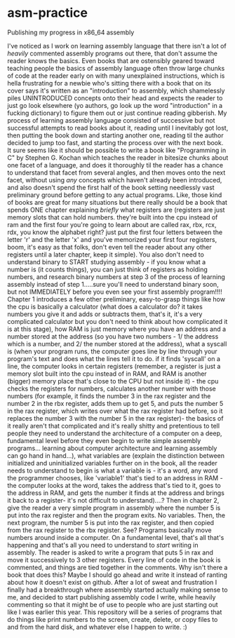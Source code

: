 # asm-practice
Publishing my progress in x86_64 assembly

I've noticed as I work on learning assembly language that there isn't a lot of *heavily* commented assembly programs out there, that don't assume the reader knows the basics. Even books that are ostensibly geared toward teaching people the basics of assembly language often throw large chunks of code at the reader early on with many unexplained instructions, which is hella frustrating for a newbie who's sitting there with a book that on its cover says it's written as an "introduction" to assembly, which shamelessly piles UNINTRODUCED concepts onto their head and expects the reader to just go look elsewhere (yo authors, go look up the word "introduction" in a fucking dictionary) to figure them out or just continue reading gibberish. My process of learning assembly language consisted of successive but not successful attempts to read books about it, reading until I inevitably got lost, then putting the book down and starting another one, reading til the author decided to jump too fast, and starting the process over with the next book. It sure seems like it should be possible to write a book like "Programming in C" by Stephen G. Kochan which teaches the reader in bitesize chunks about one facet of a language, and does it thoroughly til the reader has a chance to understand that facet from several angles, and then moves onto the next facet, without using *any* concepts which haven't already been introduced, and also doesn't spend the first half of the book setting needlessly vast preliminary ground before getting to any actual programs. Like, those kind of books are great for many situations but there really should be a book that spends ONE chapter explaining *briefly* what registers are (registers are just memory slots that can hold numbers. they're built into the cpu instead of ram and the first four you're going to learn about are called rax, rbx, rcx, rdx, you know the alphabet right? just put the first four letters between the letter 'r' and the letter 'x' and you've memorized your first four registers, boom, it's easy as that folks, don't even tell the reader about any other registers until a later chapter, keep it simple). You also don't need to understand binary to START studying assembly - if you know what a number is (it counts things), you  can just think of registers as holding numbers, and research binary numbers at step 3 of the process of learning assembly instead of step 1.....sure you'll need to understand binary soon, but not IMMEDIATELY before you even see your first assembly program!!!! Chapter 1 introduces a few other preliminary, easy-to-grasp things like how the cpu is basically a calculator (what does a calculator do? it takes numbers you give it and adds or subtracts them, that's it, it's a very complicated calculator but you don't need to think about how complicated it is at this stage), how RAM is just memory where you have an address and a number stored at the address (so you have two numbers - 1/ the address which is a number, and 2/ the number stored at the address), what a syscall is (when your program runs, the computer goes line by line through your program's text and does what the lines tell it to do. if it finds 'syscall' on a line, the computer looks in certain registers (remember, a register is just a memory slot built into the cpu instead of in RAM, and RAM is another (bigger) memory place that's close to the CPU but not inside it) - the cpu checks the registers for numbers, calculates another number with those numbers (for example, it finds the number 3 in the rax register and the number 2 in the rbx register, adds them up to get 5, and puts the number 5 in the rax register, which writes over what the rax register had before, so it replaces the number 3 with the number 5 in the rax register)- the basics of it really aren't that complicated and it's really shitty and pretentious to tell people they need to understand the architecture of a computer on a deep, fundamental level before they even begin to write simple assembly programs... learning about computer architecture and learning assembly can go hand in hand...), what variables are (explain the distinction between initialized and uninitialized variables further on in the book, all the reader needs to understand to begin is what a variable is - it's a word, any word the programmer chooses, like 'variable1' that's tied to an address in RAM - the computer looks at the word, takes the address that's tied to it, goes to the address in RAM, and gets the number it finds at the address and brings it back to a register- it's not difficult to understand)....? Then in chapter 2, give the reader a very simple program in assembly where the number 5 is put into the rax register and then the program exits. No variables. 
Then, the next program, the number 5 is put into the rax register, and then copied from the rax register to the rbx register. See? Programs basically move numbers around inside a computer. On a fundamental level, that's all that's happening and that's all you need to understand to *start* writing in assembly. The reader is asked to write a program that puts 5 in rax and move it successively to 3 other registers. Every line of code in the book is commented, and things are tied together in the comments. Why isn't there a book that does this? Maybe I should go ahead and write it instead of ranting about how it doesn't exist on github.
After a lot of sweat and frustration I finally had a breakthrough where assembly started actually making sense to me, and decided to start publishing assembly code I write, while heavily commenting so that it might be of use to people who are just starting out like I was earlier this year. This repository will be a series of programs that do things like print numbers to the screen, create, delete, or copy files to and from the hard disk, and whatever else I happen to write. :)
